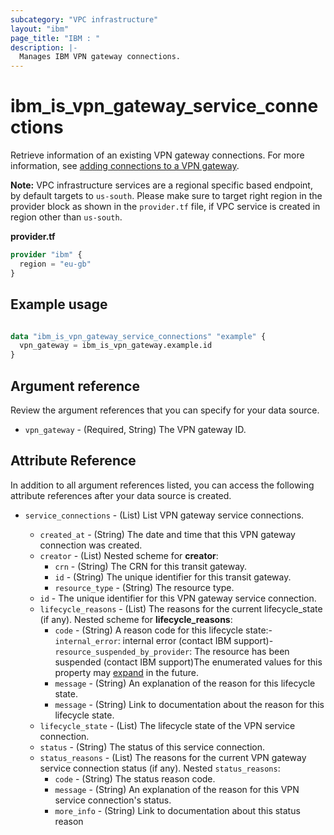 ```yaml
---
subcategory: "VPC infrastructure"
layout: "ibm"
page_title: "IBM : "
description: |-
  Manages IBM VPN gateway connections.
---
```


# ibm_is_vpn_gateway_service_connections
Retrieve information of an existing VPN gateway connections. For more information, see [adding connections to a VPN gateway](https://cloud.ibm.com/docs/vpc?topic=vpc-vpn-adding-connections).

**Note:** 
VPC infrastructure services are a regional specific based endpoint, by default targets to `us-south`. Please make sure to target right region in the provider block as shown in the `provider.tf` file, if VPC service is created in region other than `us-south`.

**provider.tf**

```terraform
provider "ibm" {
  region = "eu-gb"
}
```

## Example usage

```terraform

data "ibm_is_vpn_gateway_service_connections" "example" {
  vpn_gateway = ibm_is_vpn_gateway.example.id
}

```

## Argument reference
Review the argument references that you can specify for your data source. 

- `vpn_gateway` - (Required, String) The VPN gateway ID.

## Attribute Reference

In addition to all argument references listed, you can access the following attribute references after your data source is created.
- `service_connections` - (List) List VPN gateway service connections.

	- `created_at` - (String) The date and time that this VPN gateway connection was created.
	- `creator` - (List) 
	Nested scheme for **creator**:
		- `crn` - (String) The CRN for this transit gateway.
		- `id` - (String) The unique identifier for this transit gateway.
		- `resource_type` - (String) The resource type.
	- `id` - The unique identifier for this VPN gateway service connection.
	- `lifecycle_reasons` - (List) The reasons for the current lifecycle_state (if any).
	Nested scheme for **lifecycle_reasons**:
		- `code` - (String) A reason code for this lifecycle state:- `internal_error`: internal error (contact IBM support)- `resource_suspended_by_provider`: The resource has been suspended (contact IBM  support)The enumerated values for this property may  [expand](https://cloud.ibm.com/apidocs/vpc#property-value-expansion) in the future.
		- `message` - (String) An explanation of the reason for this lifecycle state.
		- `message` - (String) Link to documentation about the reason for this lifecycle state.
	- `lifecycle_state` - (List) The lifecycle state of the VPN service connection.
	- `status` - (String) The status of this service connection.
	- `status_reasons` - (List) The reasons for the current VPN gateway service connection status (if any).
	Nested `status_reasons`:
		- `code` - (String) The status reason code.
		- `message` - (String) An explanation of the reason for this VPN service connection's status.
		- `more_info` - (String) Link to documentation about this status reason


